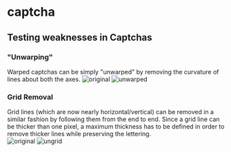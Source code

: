 # captcha
## Testing weaknesses in Captchas
### "Unwarping"
Warped captchas can be simply "unwarped" by removing the curvature of lines about both the axes. 
![original](https://i.imgur.com/rIUNcti.jpg "Orignal Captcha")
![unwarped](https://i.imgur.com/6DYqqr5.jpg "Unwarped Captcha")

### Grid Removal 
Grid lines (which are now nearly horizontal/vertical) can be removed in a similar fashion by following them from the end to end. Since a grid line can be thicker than one pixel, a maximum thickness has to be defined in order to remove thicker lines while preserving the lettering.                                     
![original](https://i.imgur.com/TPkwjH2.jpg "With Grid")
![ungrid](https://i.imgur.com/w9ki7rU.jpg "Without Grid (Work in Progress)")
